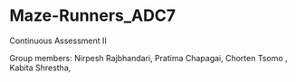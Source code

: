 # Maze-Runners_ADC7
Continuous Assessment II
 
 Group members:
          Nirpesh Rajbhandari,
          Pratima Chapagai,
          Chorten Tsomo ,
          Kabita Shrestha,
